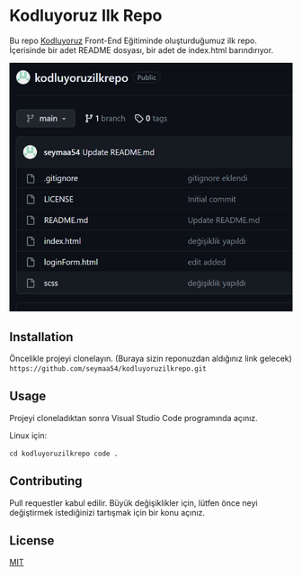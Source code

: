 # Kodluyoruz Ilk Repo

Bu repo <u>[Kodluyoruz](https://kodluyoruz.org/)</u> Front-End Eğitiminde oluşturduğumuz ilk repo. İçerisinde bir adet README dosyası, bir adet de index.html barındırıyor.


![Proje Resmi](https://github.com/seymaa54/kodluyoruzilkrepo/blob/main/images/resim.jpg)


## Installation
Öncelikle projeyi clonelayın. (Buraya sizin reponuzdan aldığınız link gelecek)
 `https://github.com/seymaa54/kodluyoruzilkrepo.git`

## Usage 
Projeyi cloneladıktan sonra Visual Studio Code programında açınız.

Linux için:

`cd kodluyoruzilkrepo
code .`

## Contributing 
Pull requestler kabul edilir. Büyük değişiklikler için, lütfen önce neyi değiştirmek istediğinizi tartışmak için bir konu açınız.

## License
[MIT](https://choosealicense.com/licenses/mit/)





